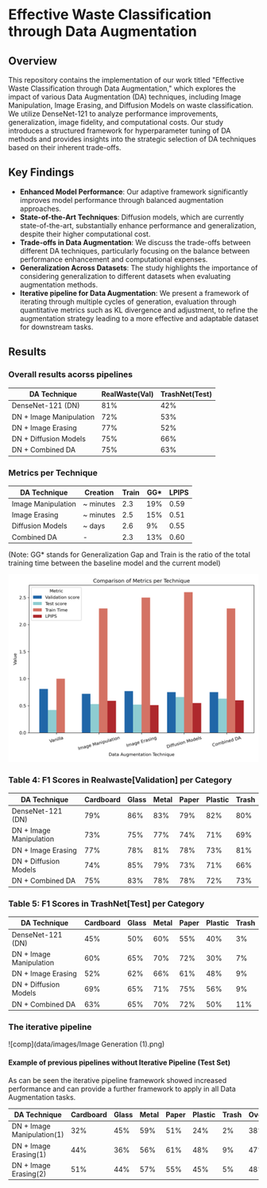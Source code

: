 # Effective Waste Classification through Data Augmentation

## Overview
This repository contains the implementation of our work titled "Effective Waste Classification through Data Augmentation," which explores the impact of various Data Augmentation (DA) techniques, including Image Manipulation, Image Erasing, and Diffusion Models on waste classification. We utilize DenseNet-121 to analyze performance improvements, generalization, image fidelity, and computational costs. Our study introduces a structured framework for hyperparameter tuning of DA methods and provides insights into the strategic selection of DA techniques based on their inherent trade-offs.

## Key Findings
- **Enhanced Model Performance**: Our adaptive framework significantly improves model performance through balanced augmentation approaches.
- **State-of-the-Art Techniques**: Diffusion models, which are currently state-of-the-art, substantially enhance performance and generalization, despite their higher computational cost.
- **Trade-offs in Data Augmentation**: We discuss the trade-offs between different DA techniques, particularly focusing on the balance between performance enhancement and computational expenses.
- **Generalization Across Datasets**: The study highlights the importance of considering generalization to different datasets when evaluating augmentation methods.
- **Iterative pipeline for Data Augmentation**: We present a framework of iterating through multiple cycles of generation, evaluation through quantitative metrics such as KL divergence and adjustment,  to refine the augmentation strategy leading to a more effective and adaptable dataset for downstream tasks.



## Results


### Overall results acorss pipelines
| DA Technique            | RealWaste(Val) | TrashNet(Test) |
|-------------------------|-----------|----------|
| DenseNet-121 (DN)       | 81%       | 42%      |
| DN + Image Manipulation | 72%       | 53%      |
| DN + Image Erasing      | 77%       | 52%      |
| DN + Diffusion Models   | 75%       | 66%      |
| DN + Combined DA        | 75%       | 63%      |

### Metrics per Technique
| DA Technique            | Creation    | Train | GG*  | LPIPS |
|-------------------------|-------------|-------|------|-------|
| Image Manipulation      | ~ minutes   | 2.3   | 19%  | 0.59  |
| Image Erasing           | ~ minutes   | 2.5   | 15%  | 0.51  |
| Diffusion Models        | ~ days      | 2.6   | 9%   | 0.55  |
| Combined DA             | -           | 2.3   | 13%  | 0.60  |

(Note: GG* stands for Generalization Gap and Train is the ratio of the total training time between the baseline model and the current model)

![comp](data/images/comparison.png)

### Table 4: F1 Scores in Realwaste[Validation] per Category
| DA Technique            | Cardboard | Glass | Metal | Paper | Plastic | Trash |
|-------------------------|-----------|-------|-------|-------|---------|-------|
| DenseNet-121 (DN)       | 79%       | 86%   | 83%   | 79%   | 82%     | 80%   |
| DN + Image Manipulation | 73%       | 75%   | 77%   | 74%   | 71%     | 69%   |
| DN + Image Erasing      | 77%       | 78%   | 81%   | 78%   | 73%     | 81%   |
| DN + Diffusion Models   | 74%       | 85%   | 79%   | 73%   | 71%     | 66%   |
| DN + Combined DA        | 75%       | 83%   | 78%   | 78%   | 72%     | 73%   |



### Table 5: F1 Scores in TrashNet[Test] per Category
| DA Technique            | Cardboard | Glass | Metal | Paper | Plastic | Trash |
|-------------------------|-----------|-------|-------|-------|---------|-------|
| DenseNet-121 (DN)       | 45%       | 50%   | 60%   | 55%   | 40%     | 3%    |
| DN + Image Manipulation | 60%       | 65%   | 70%   | 72%   | 30%     | 7%    |
| DN + Image Erasing      | 52%       | 62%   | 66%   | 61%   | 48%     | 9%    |
| DN + Diffusion Models   | 69%       | 65%   | 71%   | 75%   | 56%     | 9%    |
| DN + Combined DA        | 63%       | 65%   | 70%   | 72%   | 50%     | 11%   |


### The iterative pipeline
![comp](data/images/Image Generation (1).png)

#### Example of previous pipelines without Iterative Pipeline (Test Set)
As can be seen the iterative pipeline framework showed increased performance and can provide a further framework to apply in all Data Augmentation tasks.

| DA Technique            | Cardboard | Glass | Metal | Paper | Plastic | Trash | Overall |
|-------------------------   |-----------|-------|-------|-------|---------|-------|------|
| DN + Image Manipulation(1) | 32%       | 45%   | 59%   | 51%   | 24%     | 2%    | 38%  |
| DN + Image Erasing(1)      | 44%       | 36%   | 56%   | 61%   | 48%     | 9%    | 47%  |
| DN + Image Erasing(2)      | 51%       | 44%   | 57%   | 55%   | 45%     | 5%    | 48%  |


